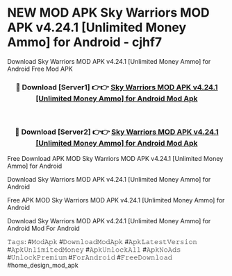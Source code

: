 # NEW MOD APK Sky Warriors MOD APK v4.24.1 [Unlimited Money Ammo] for Android - cjhf7
Download Sky Warriors MOD APK v4.24.1 [Unlimited Money Ammo] for Android Free Mod APK

<div align="center">
<h3>🔴 Download [Server1] 👉👉 <a href="https://apk-comot.site?title=Sky_Warriors_MOD_APK_v4.24.1_[Unlimited_Money_Ammo]_for_Android">Sky Warriors MOD APK v4.24.1 [Unlimited Money Ammo] for Android Mod Apk</a></h3><br>

<h3>🔴 Download [Server2] 👉👉 <a href="https://apk-comot.site?title=Sky_Warriors_MOD_APK_v4.24.1_[Unlimited_Money_Ammo]_for_Android">Sky Warriors MOD APK v4.24.1 [Unlimited Money Ammo] for Android Mod Apk</a></h3>
</div>


Free Download APK MOD Sky Warriors MOD APK v4.24.1 [Unlimited Money Ammo] for Android

Download Sky Warriors MOD APK v4.24.1 [Unlimited Money Ammo] for Android 

Free APK MOD Sky Warriors MOD APK v4.24.1 [Unlimited Money Ammo] for Android 

Download Sky Warriors MOD APK v4.24.1 [Unlimited Money Ammo] for Android Mod For Android

𝚃𝚊𝚐𝚜: #𝙼𝚘𝚍𝙰𝚙𝚔 #𝙳𝚘𝚠𝚗𝚕𝚘𝚊𝚍𝙼𝚘𝚍𝙰𝚙𝚔 #𝙰𝚙𝚔𝙻𝚊𝚝𝚎𝚜𝚝𝚅𝚎𝚛𝚜𝚒𝚘𝚗 #𝙰𝚙𝚔𝚄𝚗𝚕𝚒𝚖𝚒𝚝𝚎𝚍𝙼𝚘𝚗𝚎𝚢 #𝙰𝚙𝚔𝚄𝚗𝚕𝚘𝚌𝚔𝙰𝚕𝚕 #𝙰𝚙𝚔𝙽𝚘𝙰𝚍𝚜 #𝚄𝚗𝚕𝚘𝚌𝚔𝙿𝚛𝚎𝚖𝚒𝚞𝚖 #𝙵𝚘𝚛𝙰𝚗𝚍𝚛𝚘𝚒𝚍 #𝙵𝚛𝚎𝚎𝙳𝚘𝚠𝚗𝚕𝚘𝚊𝚍 #home_design_mod_apk